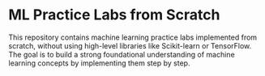 # ML Practice Labs from Scratch

This repository contains machine learning practice labs implemented from scratch, without using high-level libraries like Scikit-learn or TensorFlow. The goal is to build a strong foundational understanding of machine learning concepts by implementing them step by step.
